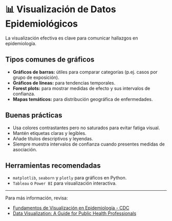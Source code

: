 # 📊 Visualización de Datos Epidemiológicos

La visualización efectiva es clave para comunicar hallazgos en epidemiología.

## Tipos comunes de gráficos

- **Gráficos de barras:** útiles para comparar categorías (p.ej. casos por grupo de exposición).
- **Gráficos de líneas:** para tendencias temporales.
- **Forest plots:** para mostrar medidas de efecto y sus intervalos de confianza.
- **Mapas temáticos:** para distribución geográfica de enfermedades.

## Buenas prácticas

- Usa colores contrastantes pero no saturados para evitar fatiga visual.
- Mantén etiquetas claras y legibles.
- Añade títulos descriptivos y leyendas.
- Siempre muestra intervalos de confianza cuando presentes medidas de asociación.

## Herramientas recomendadas

- `matplotlib`, `seaborn` y `plotly` para gráficos en Python.
- `Tableau` o `Power BI` para visualización interactiva.

---

Para más información, revisa:

- [Fundamentos de Visualización en Epidemiología - CDC](https://www.cdc.gov/epiinfo/support/graphics.htm)
- [Data Visualization: A Guide for Public Health Professionals](https://www.ncbi.nlm.nih.gov/pmc/articles/PMC4643175/)
